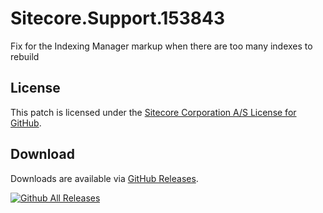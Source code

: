 # Sitecore.Support.153843
Fix for the Indexing Manager markup when there are too many indexes to rebuild

## License  
This patch is licensed under the [Sitecore Corporation A/S License for GitHub](https://github.com/sitecoresupport/Sitecore.Support.153843/blob/master/LICENSE).  

## Download  
Downloads are available via [GitHub Releases](https://github.com/sitecoresupport/Sitecore.Support.153843/releases).  

[![Github All Releases](https://img.shields.io/github/downloads/SitecoreSupport/Sitecore.Support.153843/total.svg)](https://github.com/SitecoreSupport/Sitecore.Support.153843/releases)
